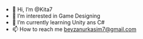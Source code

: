 - 👋 Hi, I’m @Kita7
- 👀 I’m interested in Game Designing
- 🌱 I’m currently learning Unity ans C#
- 📫 How to reach me beyzanurkasim7@gmail.com

<!---
Kita7/Kita7 is a ✨ special ✨ repository because its `README.md` (this file) appears on your GitHub profile.
You can click the Preview link to take a look at your changes.
--->
